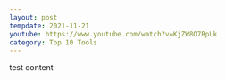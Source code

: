 ```yaml
---
layout: post
tempdate: 2021-11-21
youtube: https://www.youtube.com/watch?v=KjZW8O7BpLk
category: Top 10 Tools
---
```

test content